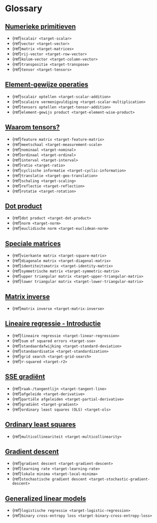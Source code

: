 # Glossary

## [Numerieke primitieven](linalg/tensors.ipynb)
- {ref}`scalair <target-scalar>`
- {ref}`vector <target-vector>`
- {ref}`matrix <target-matrices>`
- {ref}`rij-vector <target-row-vector>`
- {ref}`kolom-vector <target-column-vector>`
- {ref}`transpositie <target-transpose>`
- {ref}`tensor <target-tensors>`

## [Element-gewijze operaties](linalg/basis_ops.ipynb)
- {ref}`scalair optellen <target-scalar-addition>`
- {ref}`scalaire vermenigvuldiging <target-scalar-multiplication>`
- {ref}`tensors optellen <target-tensor-addition>`
- {ref}`element-gewijs product <target-element-wise-product>`

## [Waarom tensors?](linalg/why_tensors.ipynb)
- {ref}`feature matrix <target-feature-matrix>`
- {ref}`meetschaal <target-measurement-scale>`
- {ref}`nominaal <target-nominal>`
- {ref}`ordinaal <target-ordinal>`
- {ref}`interval <target-interval>`
- {ref}`ratio <target-ratio>`
- {ref}`cyclische informatie <target-cyclic-information>`
- {ref}`translatie <target-geo-translation>`
- {ref}`schaling <target-scaling>`
- {ref}`reflectie <target-reflection>`
- {ref}`rotatie <target-rotation>`

## [Dot product](linalg/dot_prod.ipynb)
- {ref}`dot product <target-dot-product>`
- {ref}`norm <target-norm>`
- {ref}`euclidische norm <target-euclidean-norm>`

## [Speciale matrices](linalg/special_tensors.ipynb)
- {ref}`vierkante matrix <target-square-matrix>`
- {ref}`diagonale matrix <target-diagonal-matrix>`
- {ref}`identiteitsmatrix <target-identity-matrix>`
- {ref}`symmetrische matrix <target-symmetric-matrix>`
- {ref}`upper triangular matrix <target-upper-triangular-matrix>`
- {ref}`lower triangular matrix <target-lower-triangular-matrix>`

## [Matrix inverse](linalg/inverse.ipynb)
- {ref}`matrix inverse <target-matrix-inverse>`

## [Lineaire regressie - Introductie](lineaire_regressie/grid.ipynb)
- {ref}`lineaire regressie <target-linear-regression>`
- {ref}`sum of squared errors <target-sse>`
- {ref}`standaardafwijking <target-standard-deviation>`
- {ref}`standaardisatie <target-standardization>`
- {ref}`grid search <target-grid-search>`
- {ref}`r-squared <target-r2>`

## [SSE gradiënt](lineaire_regressie/gradient.ipynb)
- {ref}`raak-/tangentlijn <target-tangent-line>`
- {ref}`afgeleide <target-derivative>`
- {ref}`partiële afgeleiden <target-partial-derivative>`
- {ref}`gradiënt <target-gradient>`
- {ref}`ordinary least squares (OLS) <target-ols>`

## [Ordinary least squares](lineaire_regressie/ols.ipynb)
- {ref}`multicollineariteit <target-multicollinearity>`

## [Gradient descent](lineaire_regressie/gradient_descent.ipynb)
- {ref}`gradient descent <target-gradient-descent>`
- {ref}`learning rate <target-learning-rate>`
- {ref}`lokale minima <target-local-minima>`
- {ref}`stochastische gradient descent <target-stochastic-gradient-descent>`

## [Generalized linear models](lineaire_regressie/glm.ipynb)
- {ref}`logistische regressie <target-logistic-regression>`
- {ref}`binary cross-entropy loss <target-binary-cross-entropy-loss>`

